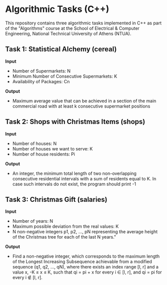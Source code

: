 # Algorithmic Tasks (C++)
This repository contains three algorithmic tasks implemented in C++ as part of the "Algorithms" course at the School of Electrical & Computer Engineering, National Technical University of Athens (NTUA).

## Task 1: Statistical Alchemy (cereal) 
**Input**

- Number of Supermarkets: N
- Minimum Number of Consecutive Supermarkets: K
- Availability of Packages: Cn

**Output**

-  Maximum average value that can be achieved in a section of the main commercial road with at least k consecutive supermarket positions

## Task 2: Shops with Christmas Items (shops)
**Input**

- Number of houses: N
- Number of houses we want to serve: K 
- Number of house residents: Pi

**Output**

- An integer, the minimum total length of two non-overlapping consecutive residential intervals with a sum of residents equal to K. In case such intervals do not exist, the program should print -1

## Task 3: Christmas Gift (salaries) 
**Input**

- Number of years: N
- Maximum possible deviation from the real values: K
- N non-negative integers p1, p2, ..., pN representing the average height of the Christmas tree for each of the last N years."

**Output**

- Find a non-negative integer, which corresponds to the maximum length of the Longest Increasing Subsequence achievable from a modified sequence (q1, q2, ..., qN), where there exists an index range [l, r] and a value x, -K ≤ x ≤ K, such that qi = pi + x for every i ∈ [l, r], and qi = pi for every i ∉ [l, r].